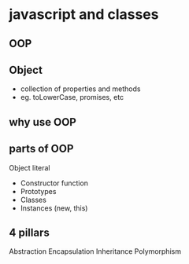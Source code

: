 # javascript and classes

## OOP

## Object
- collection of properties and methods
- eg. toLowerCase, promises, etc

## why use OOP

## parts of OOP
Object literal 

- Constructor function
- Prototypes
- Classes
- Instances (new, this)


## 4 pillars
Abstraction
Encapsulation
Inheritance
Polymorphism